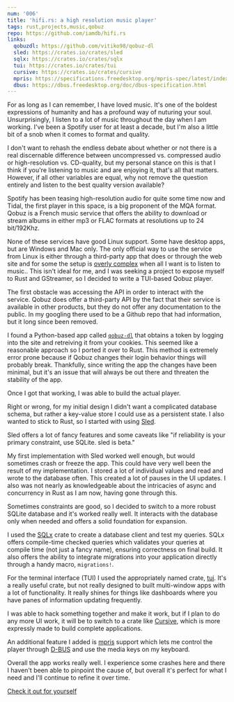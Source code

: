```yaml
---
num: '006'
title: 'hifi.rs: a high resolution music player'
tags: rust,projects,music,qobuz
repo: https://github.com/iamdb/hifi.rs
links:
  qobuzdl: https://github.com/vitiko98/qobuz-dl
  sled: https://crates.io/crates/sled
  sqlx: https://crates.io/crates/sqlx
  tui: https://crates.io/crates/tui
  cursive: https://crates.io/crates/cursive
  mpris: https://specifications.freedesktop.org/mpris-spec/latest/index.html
  dbus: https://dbus.freedesktop.org/doc/dbus-specification.html
---
```


For as long as I can remember, I have loved music. It's one of the boldest expressions of humanity and has a profound way of nuturing your soul. Unsurprisingly, I listen to a lot of music throughout the day when I am working. I've been a Spotify user for at least a decade, but I'm also a little bit of a snob when it comes to format and quality.

I don't want to rehash the endless debate about whether or not there is a real discernable difference between uncompressed vs. compressed audio or high-resolution vs. CD-quality, but my personal stance on this is that I think if you're listening to music and are enjoying it, that's all that matters. However, if all other variables are equal, why not remove the question entirely and listen to the best quality version available?

Spotify has been teasing high-resolution audio for quite some time now and Tidal, the first player in this space, is a big proponent of the MQA format. Qobuz is a French music service that offers the ability to download or stream albums in either mp3 or FLAC formats at resolutions up to 24 bit/192Khz.

None of these services have good Linux support. Some have desktop apps, but are Windows and Mac only. The only official way to use the service from Linux is either through a third-party app that does or through the web site and for some the setup is [overly complex](https://www.hifizine.com/2019/07/stream-qobuz-to-anything/) when all I want is to listen to music.. This isn't ideal for me, and I was seeking a project to expose myself to Rust and GStreamer, so I decided to write a TUI-based Qobuz player.

The first obstacle was accessing the API in order to interact with the service. Qobuz does offer a third-party API by the fact that their service is available in other products, but they do not offer any documentation to the public. In my googling there used to be a Github repo that had information, but it long since been removed.

I found a Python-based app called [`qobuz-dl`]({links.qobuzdl}) that obtains a token by logging into the site and retreiving it from your cookies. This seemed like a reasonable approach so I ported it over to Rust. This method is extremely error prone because if Qobuz changes their login behavior things will probably break. Thankfully, since writing the app the changes have been minimal, but it's an issue that will always be out there and threaten the stability of the app.

Once I got that working, I was able to build the actual player.

Right or wrong, for my initial design I didn't want a complicated database schema, but rather a key-value store I could use as a persistent state. I also wanted to stick to Rust, so I started with using [Sled]({links.sled}).

Sled offers a lot of fancy features and some caveats like "if reliability is your primary constraint, use SQLite. sled is beta."

My first implementation with Sled worked well enough, but would sometimes crash or freeze the app. This could have very well been the result of my implementation. I stored a lot of individual values and read and wrote to the database often. This created a lot of pauses in the UI updates. I also was not nearly as knowledgeable about the intricacies of async and concurrency in Rust as I am now, having gone through this.

Sometimes constraints are good, so I decided to switch to a more robust SQLite database and it's worked really well. It interacts with the database only when needed and offers a solid foundation for expansion.

I used the [SQLx]({links.sqlx}) crate to create a database client and test my queries. SQLx offers compile-time checked queries which validates your queries at compile time (not just a fancy name), ensuring correctness on final build. It also offers the ability to integrate migrations into your application directly through a handy macro, `migrations!`.

For the terminal interface (TUI) I used the appropriately named crate, [tui]({links.tui}). It's a really useful crate, but not really designed to built multi-window apps with a lot of functionality. It really shines for things like dashboards where you have panes of information updating frequently.

I was able to hack something together and make it work, but if I plan to do any more UI work, it will be to switch to a crate like [Cursive]({links.cursive}), which is more expressly made to build complete applications.

An additional feature I added is [mpris]({links.mpris}) support which lets me control the player through [D-BUS]({links.dbus}) and use the media keys on my keyboard.

Overall the app works really well. I experience some crashes here and there I haven't been able to pinpoint the cause of, but overall it's perfect for what I need and I'll continue to refine it over time.

[Check it out for yourself]({repo})
